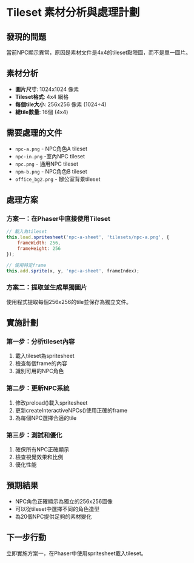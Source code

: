 # Tileset 素材分析與處理計劃

## 發現的問題
當前NPC顯示異常，原因是素材文件是4x4的tileset點陣圖，而不是單一圖片。

## 素材分析
- **圖片尺寸**: 1024x1024 像素
- **Tileset格式**: 4x4 網格
- **每個tile大小**: 256x256 像素 (1024÷4)
- **總tile數量**: 16個 (4x4)

## 需要處理的文件
- `npc-a.png` - NPC角色A tileset
- `npc-in.png` -室內NPC tileset  
- `npc.png` - 通用NPC tileset
- `npm-b.png` - NPC角色B tileset
- `office_bg2.png` - 辦公室背景tileset

## 處理方案

### 方案一：在Phaser中直接使用Tileset
```javascript
// 載入為tileset
this.load.spritesheet('npc-a-sheet', 'tilesets/npc-a.png', {
    frameWidth: 256,
    frameHeight: 256
});

// 使用特定frame
this.add.sprite(x, y, 'npc-a-sheet', frameIndex);
```

### 方案二：提取並生成單獨圖片
使用程式提取每個256x256的tile並保存為獨立文件。

## 實施計劃

### 第一步：分析tileset內容
1. 載入tileset為spritesheet
2. 檢查每個frame的內容
3. 識別可用的NPC角色

### 第二步：更新NPC系統
1. 修改preload()載入spritesheet
2. 更新createInteractiveNPCs()使用正確的frame
3. 為每個NPC選擇合適的tile

### 第三步：測試和優化
1. 確保所有NPC正確顯示
2. 檢查視覺效果和比例
3. 優化性能

## 預期結果
- NPC角色正確顯示為獨立的256x256圖像
- 可以從tileset中選擇不同的角色造型
- 為20個NPC提供足夠的素材變化

## 下一步行動
立即實施方案一，在Phaser中使用spritesheet載入tileset。